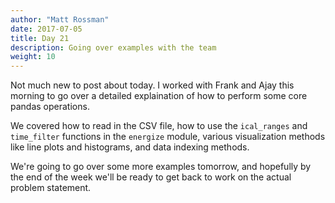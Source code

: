 ```yaml
---
author: "Matt Rossman"
date: 2017-07-05
title: Day 21
description: Going over examples with the team
weight: 10
---
```



Not much new to post about today. I worked with Frank and Ajay this morning to go over a detailed explaination of how to perform some core pandas operations.

We covered how to read in the CSV file, how to use the `ical_ranges` and `time_filter` functions in the `energize` module, various visualization methods like line plots and histograms, and data indexing methods.

We're going to go over some more examples tomorrow, and hopefully by the end of the week we'll be ready to get back to work on the actual problem statement.
